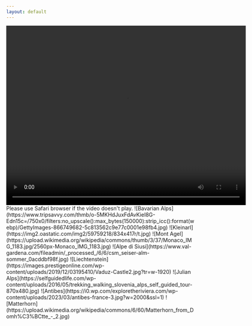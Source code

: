 ```yaml
---
layout: default
---
```

<html>
<video width="640" height="480" controls>
  <source src="interlaken.mp4" type="video/mp4">
</video>
<br>
Please use Safari browser if the video doesn't play.
</html>
![Bavarian Alps](https://www.tripsavvy.com/thmb/o-5MKHdJuxFdAvKieI8G-Edn15c=/750x0/filters:no_upscale():max_bytes(150000):strip_icc():format(webp)/GettyImages-866749682-5c813562c9e77c0001e98fb4.jpg)
![Kleinarl](https://img2.oastatic.com/img2/59759218/834x417r/t.jpg)
![Mont Agel](https://upload.wikimedia.org/wikipedia/commons/thumb/3/37/Monaco_IMG_1183.jpg/2560px-Monaco_IMG_1183.jpg)
![Alpe di Siusi](https://www.val-gardena.com/fileadmin/_processed_/6/6/csm_seiser-alm-sommer_0acddbf98f.jpg)
![Liechtenstein](https://images.prestigeonline.com/wp-content/uploads/2019/12/03195410/Vaduz-Castle2.jpg?tr=w-1920)
![Julian Alps](https://selfguidedlife.com/wp-content/uploads/2016/05/trekking_walking_slovenia_alps_self_guided_tour-870x480.jpg)
![Antibes](https://i0.wp.com/exploretheriviera.com/wp-content/uploads/2023/03/antibes-france-3.jpg?w=2000&ssl=1)
![Matterhorn](https://upload.wikimedia.org/wikipedia/commons/6/60/Matterhorn_from_Domh%C3%BCtte_-_2.jpg)